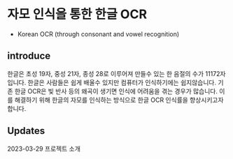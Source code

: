 # 자모 인식을 통한 한글 OCR
  - Korean OCR (through consonant and vowel recognition)

## introduce
한글은 초성 19자, 중성 21자, 종성 28로 이루어져 만들수 있는 한 음절의 수가 11172자 입니다.
한글은 사람들은 쉽게 배울수 있지만 컴퓨터가 인식하기에는 쉽지않습니다.
기존 한글 OCR은 빛 반사 등의 왜곡이 생기면 인식에 어려움을 겪는 경우가 많습니다.
이를 해결하기 위해 한글의 자모를 인식하는 방식으로 한글 OCR 인식률을 향상시키고자 합니다.

## Updates
2023-03-29 프로젝트 소개
